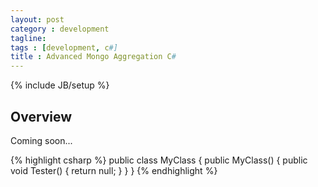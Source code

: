 ```yaml
---
layout: post
category : development
tagline: 
tags : [development, c#]
title : Advanced Mongo Aggregation C#
---
```

{% include JB/setup %}

## Overview

Coming soon...


{% highlight csharp %}
public class MyClass
{
  public MyClass()
  {
      public void Tester() {
        return null;
      }
  }
}
{% endhighlight %}
